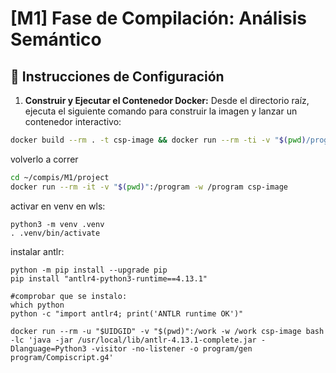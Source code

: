 # [M1] Fase de Compilación: Análisis Semántico

## 🧰 Instrucciones de Configuración

1. **Construir y Ejecutar el Contenedor Docker:** Desde el directorio raíz, ejecuta el siguiente comando para construir la imagen y lanzar un contenedor interactivo:

```bash
docker build --rm . -t csp-image && docker run --rm -ti -v "$(pwd)/program":/program csp-image
```

volverlo a correr
```bash
cd ~/compis/M1/project
docker run --rm -it -v "$(pwd)":/program -w /program csp-image
```

activar en venv en wls:
```
python3 -m venv .venv
. .venv/bin/activate
```

instalar antlr:
```
python -m pip install --upgrade pip
pip install "antlr4-python3-runtime==4.13.1"

#comprobar que se instalo:
which python
python -c "import antlr4; print('ANTLR runtime OK')"
```

```
docker run --rm -u "$UIDGID" -v "$(pwd)":/work -w /work csp-image bash -lc 'java -jar /usr/local/lib/antlr-4.13.1-complete.jar -Dlanguage=Python3 -visitor -no-listener -o program/gen program/Compiscript.g4'
```

